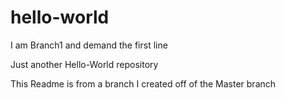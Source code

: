 # hello-world
I am Branch1 and demand the first line

Just another Hello-World repository

This Readme is from a branch I created off of the Master branch
